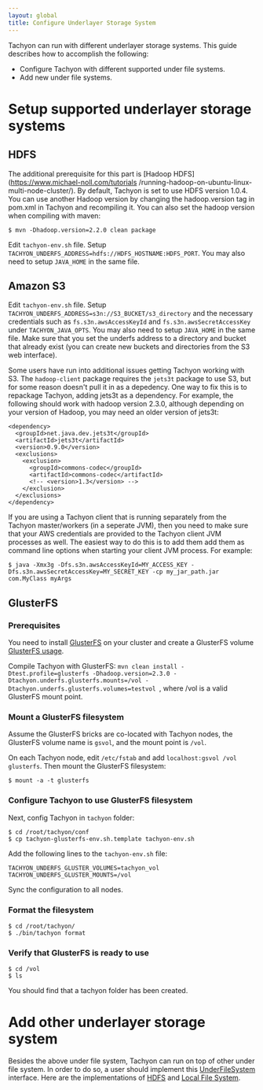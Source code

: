 ```yaml
---
layout: global
title: Configure Underlayer Storage System
---
```


Tachyon can run with different underlayer storage systems. This guide describes how to accomplish
the following:

-   Configure Tachyon with different supported under file systems.
-   Add new under file systems.

# Setup supported underlayer storage systems

## HDFS

The additional prerequisite for this part is [Hadoop HDFS](https://www.michael-noll.com/tutorials
/running-hadoop-on-ubuntu-linux-multi-node-cluster/). By default, Tachyon is set to use HDFS version
1.0.4. You can use another Hadoop version by changing the hadoop.version tag in pom.xml in Tachyon
and recompiling it. You can also set the hadoop version when compiling with maven:

    $ mvn -Dhadoop.version=2.2.0 clean package

Edit `tachyon-env.sh` file. Setup `TACHYON_UNDERFS_ADDRESS=hdfs://HDFS_HOSTNAME:HDFS_PORT`. You may
also need to setup `JAVA_HOME` in the same file.

## Amazon S3

Edit `tachyon-env.sh` file. Setup `TACHYON_UNDERFS_ADDRESS=s3n://S3_BUCKET/s3_directory` and the
necessary credentials such as `fs.s3n.awsAccessKeyId` and `fs.s3n.awsSecretAccessKey` under
`TACHYON_JAVA_OPTS`. You may also need to setup `JAVA_HOME` in the same file. Make sure that you set
the underfs address to a directory and bucket that already exist (you can create new buckets and
directories from the S3 web interface).

Some users have run into additional issues getting Tachyon working with S3. The `hadoop-client`
package requires the `jets3t` package to use S3, but for some reason doesn't pull it in as a
depedency. One way to fix this is to repackage Tachyon, adding jets3t as a dependency. For example,
the following should work with hadoop version 2.3.0, although depending on your version of Hadoop,
you may need an older version of jets3t:

    <dependency>
      <groupId>net.java.dev.jets3t</groupId>
      <artifactId>jets3t</artifactId>
      <version>0.9.0</version>
      <exclusions>
        <exclusion>
          <groupId>commons-codec</groupId>
          <artifactId>commons-codec</artifactId>
          <!-- <version>1.3</version> -->
        </exclusion>
      </exclusions>
    </dependency>

If you are using a Tachyon client that is running separately from the Tachyon master/workers (in a
seperate JVM), then you need to make sure that your AWS credentials are provided to the Tachyon
client JVM processes as well. The easiest way to do this is to add them add them as command line
options when starting your client JVM process. For example:

```
$ java -Xmx3g -Dfs.s3n.awsAccessKeyId=MY_ACCESS_KEY -Dfs.s3n.awsSecretAccessKey=MY_SECRET_KEY -cp my_jar_path.jar com.MyClass myArgs
```

## GlusterFS

### Prerequisites

You need to install [GlusterFS](https://www.gluster.org) on your cluster and create a GlusterFS
volume [GlusterFS usage](https://www.gluster.org/community/documentation/index.php/QuickStart).

Compile Tachyon with GlusterFS: `mvn clean install -Dtest.profile=glusterfs -Dhadoop.version=2.3.0
-Dtachyon.underfs.glusterfs.mounts=/vol -Dtachyon.underfs.glusterfs.volumes=testvol `, where /vol is
a valid GlusterFS mount point.

### Mount a GlusterFS filesystem

Assume the GlusterFS bricks are co-located with Tachyon nodes, the GlusterFS volume name is `gsvol`,
and the mount point is `/vol`.

On each Tachyon node, edit `/etc/fstab` and add `localhost:gsvol /vol glusterfs`. Then mount the
GlusterFS filesystem:

    $ mount -a -t glusterfs

### Configure Tachyon to use GlusterFS filesystem

Next, config Tachyon in `tachyon` folder:

    $ cd /root/tachyon/conf
    $ cp tachyon-glusterfs-env.sh.template tachyon-env.sh

Add the following lines to the `tachyon-env.sh` file:

    TACHYON_UNDERFS_GLUSTER_VOLUMES=tachyon_vol
    TACHYON_UNDERFS_GLUSTER_MOUNTS=/vol

Sync the configuration to all nodes.

### Format the filesystem

    $ cd /root/tachyon/
    $ ./bin/tachyon format

### Verify that GlusterFS is ready to use

    $ cd /vol
    $ ls

You should find that a tachyon folder has been created.

# Add other underlayer storage system

Besides the above under file system, Tachyon can run on top of other under file system. In order
to do so, a user should implement this
[UnderFileSystem](https://github.com/amplab/tachyon/blob/master/core/src/main/java/tachyon/UnderFileSystem.java)
interface. Here are the implementations of
[HDFS](https://github.com/amplab/tachyon/blob/master/core/src/main/java/tachyon/UnderFileSystemHdfs.java)
and [Local File System](https://github.com/amplab/tachyon/blob/master/core/src/main/java/tachyon/UnderFileSystemSingleLocal.java).
